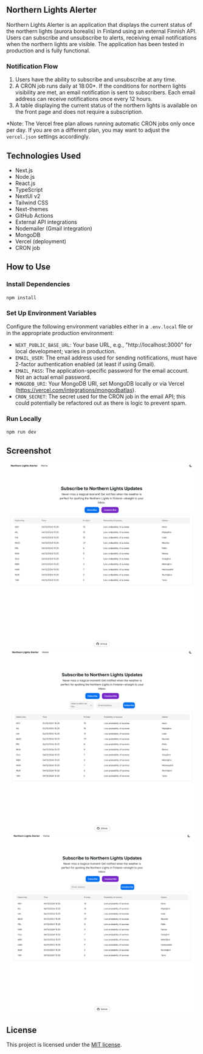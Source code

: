 ## Northern Lights Alerter

Northern Lights Alerter is an application that displays the current status of the northern lights (aurora borealis) in Finland using an external Finnish API. Users can subscribe and unsubscribe to alerts, receiving email notifications when the northern lights are visible. The application has been tested in production and is fully functional.

### Notification Flow

1. Users have the ability to subscribe and unsubscribe at any time.
2. A CRON job runs daily at 18:00*. If the conditions for northern lights visibility are met, an email notification is sent to subscribers. Each email address can receive notifications once every 12 hours.
3. A table displaying the current status of the northern lights is available on the front page and does not require a subscription.

*Note: The Vercel free plan allows running automatic CRON jobs only once per day. If you are on a different plan, you may want to adjust the `vercel.json` settings accordingly.

## Technologies Used

- Next.js
- Node.js
- React.js
- TypeScript
- NextUI v2
- Tailwind CSS
- Next-themes
- GitHub Actions
- External API integrations
- Nodemailer (Gmail integration)
- MongoDB
- Vercel (deployment)
- CRON job

## How to Use

### Install Dependencies

```bash
npm install
```

### Set Up Environment Variables

Configure the following environment variables either in a `.env.local` file or in the appropriate production environment:

- `NEXT_PUBLIC_BASE_URL`: Your base URL, e.g., "http://localhost:3000" for local development; varies in production.
- `EMAIL_USER`: The email address used for sending notifications, must have 2-factor authentication enabled (at least if using Gmail).
- `EMAIL_PASS`: The application-specific password for the email account. Not an actual email password.
- `MONGODB_URI`: Your MongoDB URI, set MongoDB locally or via Vercel (https://vercel.com/integrations/mongodbatlas).
- `CRON_SECRET`: The secret used for the CRON job in the email API; this could potentially be refactored out as there is logic to prevent spam.

### Run Locally

```bash
npm run dev
```

## Screenshot
![Screenshot showing the app with no action taken](images/App0.png)
![Screenshot showing the app after the subscribe button is clicked](images/App1.png)
![Screenshot showing the app after the unsubscribe button is clicked](images/App2.png)

## License

This project is licensed under the [MIT license](https://github.com/nextui-org/next-app-template/blob/main/LICENSE).
